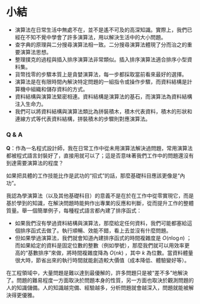 # 小結

- 演算法在日常生活中無處不在，並不是遙不可及的高深知識。實際上，我們已經在不知不覺中學會了許多演算法，用以解決生活中的大小問題。
- 查字典的原理與二分搜尋演算法相一致。二分搜尋演算法體現了分而治之的重要演算法思想。
- 整理撲克的過程與插入排序演算法非常類似。插入排序演算法適合排序小型資料集。
- 貨幣找零的步驟本質上是貪婪演算法，每一步都採取當前看來最好的選擇。
- 演算法是在有限時間內解決特定問題的一組指令或操作步驟，而資料結構是計算機中組織和儲存資料的方式。
- 資料結構與演算法緊密相連。資料結構是演算法的基石，而演算法為資料結構注入生命力。
- 我們可以將資料結構與演算法類比為拼裝積木，積木代表資料，積木的形狀和連線方式等代表資料結構，拼裝積木的步驟則對應演算法。

### Q & A

**Q**：作為一名程式設計師，我在日常工作中從未用演算法解決過問題，常用演算法都被程式語言封裝好了，直接用就可以了；這是否意味著我們工作中的問題還沒有到達需要演算法的程度？

如果把具體的工作技能比作是武功的“招式”的話，那麼基礎科目應該更像是“內功”。

我認為學演算法（以及其他基礎科目）的意義不是在於在工作中從零實現它，而是基於學到的知識，在解決問題時能夠作出專業的反應和判斷，從而提升工作的整體質量。舉一個簡單例子，每種程式語言都內建了排序函式：

- 如果我們沒有學過資料結構與演算法，那麼給定任何資料，我們可能都塞給這個排序函式去做了。執行順暢、效能不錯，看上去並沒有什麼問題。
- 但如果學過演算法，我們就會知道內建排序函式的時間複雜度是 $O(n \log n)$ ；而如果給定的資料是固定位數的整數（例如學號），那麼我們就可以用效率更高的“基數排序”來做，將時間複雜度降為 $O(nk)$ ，其中 $k$ 為位數。當資料體量很大時，節省出來的執行時間就能創造較大價值（成本降低、體驗變好等）。

在工程領域中，大量問題是難以達到最優解的，許多問題只是被“差不多”地解決了。問題的難易程度一方面取決於問題本身的性質，另一方面也取決於觀測問題的人的知識儲備。人的知識越完備、經驗越多，分析問題就會越深入，問題就能被解決得更優雅。
